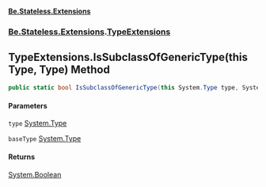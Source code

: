 #### [Be.Stateless.Extensions](README.md 'README')
### [Be.Stateless.Extensions](Be.Stateless.Extensions.md 'Be.Stateless.Extensions').[TypeExtensions](TypeExtensions.md 'Be.Stateless.Extensions.TypeExtensions')

## TypeExtensions.IsSubclassOfGenericType(this Type, Type) Method

```csharp
public static bool IsSubclassOfGenericType(this System.Type type, System.Type baseType);
```
#### Parameters

<a name='Be.Stateless.Extensions.TypeExtensions.IsSubclassOfGenericType(thisSystem.Type,System.Type).type'></a>

`type` [System.Type](https://docs.microsoft.com/en-us/dotnet/api/System.Type 'System.Type')

<a name='Be.Stateless.Extensions.TypeExtensions.IsSubclassOfGenericType(thisSystem.Type,System.Type).baseType'></a>

`baseType` [System.Type](https://docs.microsoft.com/en-us/dotnet/api/System.Type 'System.Type')

#### Returns
[System.Boolean](https://docs.microsoft.com/en-us/dotnet/api/System.Boolean 'System.Boolean')